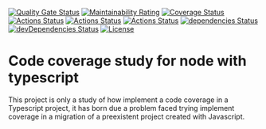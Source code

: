 [![Quality Gate Status](https://sonarcloud.io/api/project_badges/measure?project=ts-code-coverage&metric=alert_status)](https://sonarcloud.io/dashboard?id=ts-code-coverage)
[![Maintainability Rating](https://sonarcloud.io/api/project_badges/measure?project=ts-code-coverage&metric=sqale_rating)](https://sonarcloud.io/dashboard?id=ts-code-coverage)
[![Coverage Status](https://coveralls.io/repos/github/victorfconti/code-coverage-for-typescript/badge.svg?branch=master)](https://coveralls.io/github/victorfconti/code-coverage-for-typescript?branch=master)
[![Actions Status](https://github.com/victorfconti/code-coverage-for-typescript/workflows/Node%20CI/badge.svg)](https://github.com/{owner}/{repo}/actions)
[![Actions Status](https://github.com/victorfconti/code-coverage-for-typescript/workflows/Sonarcloud/badge.svg)](https://github.com/{owner}/{repo}/actions)
[![Actions Status](https://github.com/victorfconti/code-coverage-for-typescript/workflows/TsLint/badge.svg)](https://github.com/{owner}/{repo}/actions)
[![dependencies Status](https://david-dm.org/victorfconti/code-coverage-for-typescript/status.svg)](https://david-dm.org/victorfconti/code-coverage-for-typescript)
[![devDependencies Status](https://david-dm.org/victorfconti/code-coverage-for-typescript/dev-status.svg)](https://david-dm.org/victorfconti/code-coverage-for-typescript?type=dev)
[![License](https://img.shields.io/badge/License-BSD%203--Clause-blue.svg)](https://github.com/victorfconti/code-coverage-for-typescript/blob/master/LICENSE)

# Code coverage study for node with typescript

This project is only a study of how implement a code coverage in a Typescript project, it has born due a problem faced trying implement coverage in a migration of a preexistent project created with Javascript.
